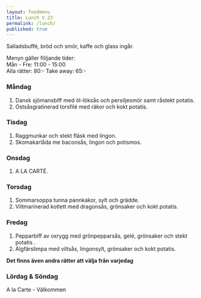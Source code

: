 ```yaml
---
layout: foodmenu
title: Lunch V.23
permalink: /lunch/
published: true
---
```

Salladsbuffé, bröd och smör, kaffe och glass ingår.

Menyn gäller följande tider:  
Mån - Fre: 11:00 - 15:00  
Alla rätter: 80:- Take away: 65:- 

### Måndag

1. Dansk sjömansbiff med öl-löksås och persiljesmör samt råstekt potatis.
2. Ostsåsgratinerad torsfilé med räkor och kokt potatis.

### Tisdag

1. Raggmunkar och stekt fläsk med lingon.
2. Skomakarlåda me baconsås, lingon och potismos.


### Onsdag

1. A LA CARTÉ.


### Torsdag

 1. Sommarsoppa tunna pannkakor, sylt och grädde.
 2. Viltmarinerad kotlett med dragonsås, grönsaker och kokt potatis.

### Fredag

1. Pepparbiff av oxrygg med grönpepparsås, gelé, grönsaker och stekt potatis .
2. Älgfärslimpa med viltsås, lingonsylt, grönsaker och kokt potatis.

  **Det finns även andra rätter att välja från varjedag**

### Lördag & Söndag
A la Carte - Välkommen

